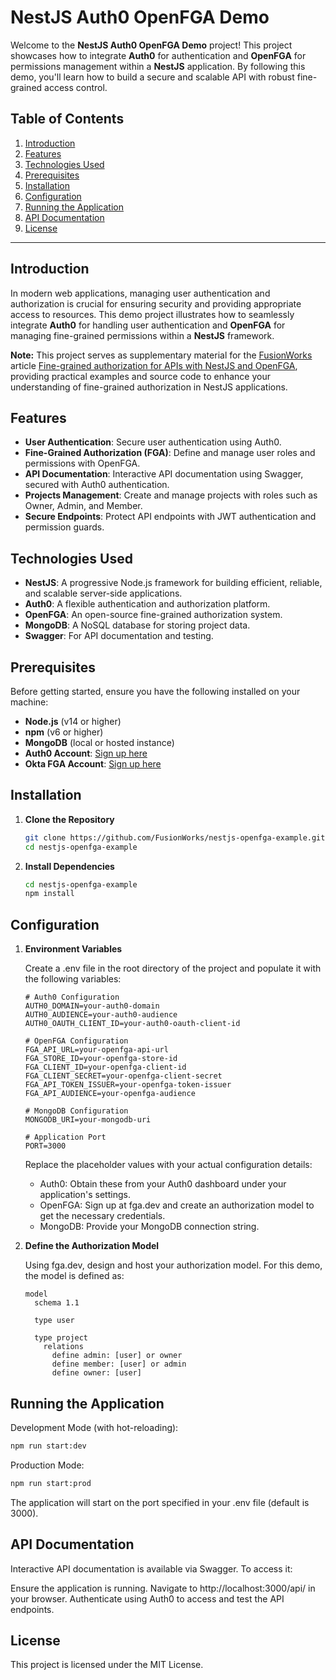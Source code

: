 # NestJS Auth0 OpenFGA Demo

Welcome to the **NestJS Auth0 OpenFGA Demo** project! This project showcases how to integrate **Auth0** for authentication and **OpenFGA** for permissions management within a **NestJS** application. By following this demo, you'll learn how to build a secure and scalable API with robust fine-grained access control.

## Table of Contents

1. [Introduction](#introduction)
2. [Features](#features)
3. [Technologies Used](#technologies-used)
4. [Prerequisites](#prerequisites)
5. [Installation](#installation)
6. [Configuration](#configuration)
7. [Running the Application](#running-the-application)
8. [API Documentation](#api-documentation)
9. [License](#license)

---

## Introduction

In modern web applications, managing user authentication and authorization is crucial for ensuring security and providing appropriate access to resources. This demo project illustrates how to seamlessly integrate **Auth0** for handling user authentication and **OpenFGA** for managing fine-grained permissions within a **NestJS** framework.

**Note:** This project serves as supplementary material for the [FusionWorks](https://fusion.works) article [Fine-grained authorization for APIs with NestJS and OpenFGA](https://fusion.works/fine-grained-authorization-for-apis-with-nestjs-and-openfga/), providing practical examples and source code to enhance your understanding of fine-grained authorization in NestJS applications.

## Features

- **User Authentication**: Secure user authentication using Auth0.
- **Fine-Grained Authorization (FGA)**: Define and manage user roles and permissions with OpenFGA.
- **API Documentation**: Interactive API documentation using Swagger, secured with Auth0 authentication.
- **Projects Management**: Create and manage projects with roles such as Owner, Admin, and Member.
- **Secure Endpoints**: Protect API endpoints with JWT authentication and permission guards.

## Technologies Used

- **NestJS**: A progressive Node.js framework for building efficient, reliable, and scalable server-side applications.
- **Auth0**: A flexible authentication and authorization platform.
- **OpenFGA**: An open-source fine-grained authorization system.
- **MongoDB**: A NoSQL database for storing project data.
- **Swagger**: For API documentation and testing.

## Prerequisites

Before getting started, ensure you have the following installed on your machine:

- **Node.js** (v14 or higher)
- **npm** (v6 or higher)
- **MongoDB** (local or hosted instance)
- **Auth0 Account**: [Sign up here](https://auth0.com/)
- **Okta FGA Account**: [Sign up here](https://fga.dev/)

## Installation

1. **Clone the Repository**

   ```bash
   git clone https://github.com/FusionWorks/nestjs-openfga-example.git
   cd nestjs-openfga-example
   ```

2. **Install Dependencies**

   ```bash
   cd nestjs-openfga-example
   npm install
   ```
   
## Configuration

1. **Environment Variables**

   Create a .env file in the root directory of the project and populate it with the following variables:

   ```env
   # Auth0 Configuration
   AUTH0_DOMAIN=your-auth0-domain
   AUTH0_AUDIENCE=your-auth0-audience
   AUTH0_OAUTH_CLIENT_ID=your-auth0-oauth-client-id
   
   # OpenFGA Configuration
   FGA_API_URL=your-openfga-api-url
   FGA_STORE_ID=your-openfga-store-id
   FGA_CLIENT_ID=your-openfga-client-id
   FGA_CLIENT_SECRET=your-openfga-client-secret
   FGA_API_TOKEN_ISSUER=your-openfga-token-issuer
   FGA_API_AUDIENCE=your-openfga-audience
   
   # MongoDB Configuration
   MONGODB_URI=your-mongodb-uri
   
   # Application Port
   PORT=3000
   ```
   
   Replace the placeholder values with your actual configuration details:
   
   - Auth0: Obtain these from your Auth0 dashboard under your application's settings.
   - OpenFGA: Sign up at fga.dev and create an authorization model to get the necessary credentials.
   - MongoDB: Provide your MongoDB connection string.

2. **Define the Authorization Model**
   
   Using fga.dev, design and host your authorization model. For this demo, the model is defined as:

   ```plaintext
   model
     schema 1.1
   
     type user
   
     type project
       relations
         define admin: [user] or owner
         define member: [user] or admin
         define owner: [user]
   ```

## Running the Application

Development Mode (with hot-reloading):

```bash
npm run start:dev
```

Production Mode:

```bash
npm run start:prod
```

The application will start on the port specified in your .env file (default is 3000).

## API Documentation

Interactive API documentation is available via Swagger. To access it:

Ensure the application is running.
Navigate to http://localhost:3000/api/ in your browser.
Authenticate using Auth0 to access and test the API endpoints.

## License

This project is licensed under the MIT License.


   
